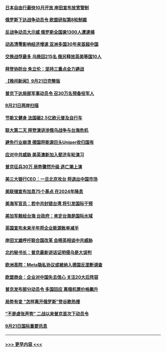 #### [日本自由行最快10月开放 岸田宣布放宽管制](../pages/prog202/a103534262.md?t=09221501) 
#### [俄罗斯下达战争动员令 欧盟研拟第8轮制裁](../pages/prog202/a103534254.md?t=09221501) 
#### [反战争动员大示威 俄罗斯全国逾1300人遭逮捕](../pages/prog202/a103534199.md?t=09221501) 
#### [动态清零影响经济增速 亚洲多国30年来首超中国](../pages/prog202/a103534211.md?t=09221501) 
#### [交换战俘最多 乌换回215名 俄另释放英美等国10人](../pages/prog202/a103534133.md?t=09221501) 
#### [拜登协防台 朱立伦：坚持三重点全力避战](../pages/prog202/a103534149.md?t=09221501) 
#### [【晚间新闻】9月21日完整版](../pages/prog202/a103534088.md?t=09221501) 
#### [普京下达局部军事动员令 召30万名预备役军人](../pages/prog202/a103534151.md?t=09221501) 
#### [9月21日两岸扫描](../pages/prog202/a103533986.md?t=09221501) 
#### [节能又健身 法国砸2.5亿欧元普及自行车](../pages/prog202/a103533994.md?t=09221501) 
#### [联大第二天 拜登演讲涉俄乌战争与台海危机](../pages/prog202/a103533967.md?t=09221501) 
#### [避免行业崩溃 德国将能源巨头Uniper收归国有](../pages/prog202/a103533969.md?t=09221501) 
#### [应对中共威胁 美英澳新加入斐济车轮演习](../pages/prog202/a103533978.md?t=09221501) 
#### [普京征兵30万 局势骤然升级 逃亡潮上演](../pages/prog202/a103533976.md?t=09221501) 
#### [美三大银行CEO：一旦北京攻台 将退出中国市场](../pages/prog202/a103533867.md?t=09221501) 
#### [美联储宣布加息75个基点 在2024年降息](../pages/prog202/a103533718.md?t=09221501) 
#### [美海军官员：若中共封锁台湾 将引发国际干预](../pages/prog202/a103533822.md?t=09221501) 
#### [美加军舰经台海 台政府：肯定台海是国际水域](../pages/prog202/a103533762.md?t=09221501) 
#### [英国宣布未来半年将企业能源账单减半](../pages/prog202/a103533773.md?t=09221501) 
#### [岸田文雄呼吁联合国改革 会晤英相谈中共威胁](../pages/prog202/a103533766.md?t=09221501) 
#### [北约秘书长：普京最新讲话证明侵乌是大误判](../pages/prog202/a103533620.md?t=09221501) 
#### [欧洲高院：Meta隐私协议或被纳入德国反垄断调查](../pages/prog202/a103533702.md?t=09221501) 
#### [欧盟商会：企业对中国失去信心 关注20大后阵容](../pages/prog202/a103533592.md?t=09221501) 
#### [普京发布部分动员令 多国回应 离俄机票价格飙升](../pages/prog202/a103533478.md?t=09221501) 
#### [局势有变 “怎样离开俄罗斯”登谷歌热搜](../pages/prog202/a103533484.md?t=09221501) 
#### [“不是虚张声势” 二战以来普京首次下动员令](../pages/prog202/a103533493.md?t=09221501) 
#### [9月21日国际重要讯息](../pages/prog202/a103533460.md?t=09221501) 

----
#### [ >>> 更早内容 <<< ](../indexes/prog202-earlier.md)
